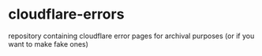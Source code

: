 # cloudflare-errors
repository containing cloudflare error pages for archival purposes (or if you want to make fake ones)
